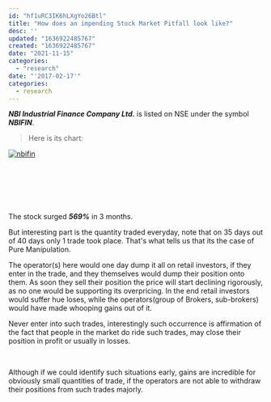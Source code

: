 ```yaml
---
id: "hf1uRC3IK6hLXgYo26Btl"
title: "How does an impending Stock Market Pitfall look like?"
desc: ''
updated: "1636922485767"
created: "1636922485767"
date: "2021-11-15"
categories: 
  - "research"
date: "'2017-02-17'"
categories:
  - research
---
```


_**NBI Industrial Finance Company Ltd.**_ is listed on NSE under the symbol **_NBIFIN_**.

> Here is its chart:

[![nbifin](https://aakashkathuria.files.wordpress.com/2017/02/nbifin.png?w=300)](https://aakashkathuria.files.wordpress.com/2017/02/nbifin.png)

 

 

 

The stock surged _**569%**_ in 3 months.

But interesting part is the quantity traded everyday, note that on 35 days out of 40 days only 1 trade took place. That's what tells us that its the case of Pure Manipulation.

The operator(s) here would one day dump it all on retail investors, if they enter in the trade, and they themselves would dump their position onto them. As soon they sell their position the price will start declining rigorously, as no one would be supporting its overpricing. In the end retail investors would suffer hue loses, while the operators(group of Brokers, sub-brokers) would have made whooping gains out of it.

Never enter into such trades, interestingly such occurrence is affirmation of the fact that people in the market do ride such trades, may close their position in profit or usually in losses.

 

Although if we could identify such situations early, gains are incredible for obviously small quantities of trade, if the operators are not able to withdraw their positions from such trades majorly.

